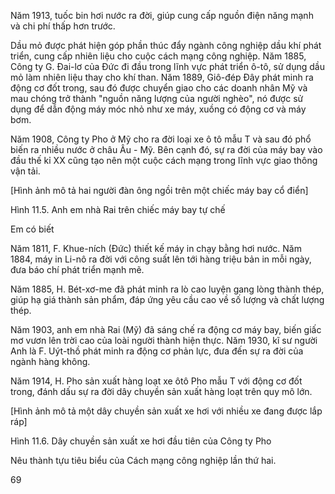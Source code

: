 Năm 1913, tuốc bin hơi nước ra đời, giúp cung cấp nguồn điện năng mạnh và chi phí thấp hơn trước.

Dầu mỏ được phát hiện góp phần thúc đẩy ngành công nghiệp dầu khí phát triển, cung cấp nhiên liệu cho cuộc cách mạng công nghiệp. Năm 1885, Công ty G. Đai-lơ của Đức đi đầu trong lĩnh vực phát triển ô-tô, sử dụng dầu mỏ làm nhiên liệu thay cho khí than. Năm 1889, Giô-đép Đây phát minh ra động cơ đốt trong, sau đó được chuyển giao cho các doanh nhân Mỹ và mau chóng trở thành "nguồn năng lượng của người nghèo", nó được sử dụng để dẫn động máy móc nhỏ như xe máy, xuồng có động cơ và máy bơm.

Năm 1908, Công ty Pho ở Mỹ cho ra đời loại xe ô tô mẫu T và sau đó phổ biến ra nhiều nước ở châu Âu - Mỹ. Bên cạnh đó, sự ra đời của máy bay vào đầu thế kỉ XX cũng tạo nên một cuộc cách mạng trong lĩnh vực giao thông vận tải.

[Hình ảnh mô tả hai người đàn ông ngồi trên một chiếc máy bay cổ điển]

Hình 11.5. Anh em nhà Rai trên chiếc máy bay tự chế

Em có biết

Năm 1811, F. Khue-ních (Đức) thiết kế máy in chạy bằng hơi nước. Năm 1884, máy in Li-nô ra đời với công suất lên tới hàng triệu bản in mỗi ngày, đưa báo chí phát triển mạnh mẽ.

Năm 1885, H. Bét-xơ-me đã phát minh ra lò cao luyện gang lòng thành thép, giúp hạ giá thành sản phẩm, đáp ứng yêu cầu cao về số lượng và chất lượng thép.

Năm 1903, anh em nhà Rai (Mỹ) đã sáng chế ra động cơ máy bay, biến giấc mơ vươn lên trời cao của loài người thành hiện thực. Năm 1930, kĩ sư người Anh là F. Uýt-thồ phát minh ra động cơ phản lực, đưa đến sự ra đời của ngành hàng không.

Năm 1914, H. Pho sản xuất hàng loạt xe ôtô Pho mẫu T với động cơ đốt trong, đánh dấu sự ra đời dây chuyền sản xuất hàng loạt trên quy mô lớn.

[Hình ảnh mô tả một dây chuyền sản xuất xe hơi với nhiều xe đang được lắp ráp]

Hình 11.6. Dây chuyền sản xuất xe hơi đầu tiên của Công ty Pho

Nêu thành tựu tiêu biểu của Cách mạng công nghiệp lần thứ hai.

69